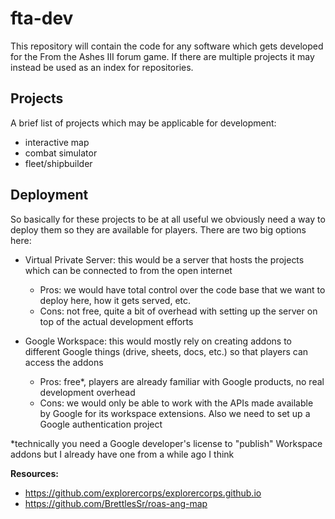 # fta-dev

This repository will contain the code for any software which gets developed for the From the Ashes III forum game. If there are multiple projects it may instead be used as an index for repositories.

## Projects
A brief list of projects which may be applicable for development:

 - interactive map
 - combat simulator
 - fleet/shipbuilder


## Deployment
So basically for these projects to be at all useful we obviously need a way to deploy them so they are available for players. There are two big options here:

 - Virtual Private Server: this would be a server that hosts the projects which can be connected to from the open internet
   - Pros: we would have total control over the code base that we want to deploy here, how it gets served, etc.
   - Cons: not free, quite a bit of overhead with setting up the server on top of the actual development efforts
  
 - Google Workspace: this would mostly rely on creating addons to different Google things (drive, sheets, docs, etc.) so that players can access the addons
   - Pros: free*, players are already familiar with Google products, no real development overhead
   - Cons: we would only be able to work with the APIs made available by Google for its workspace extensions. Also we need to set up a Google authentication project

*technically you need a Google developer's license to "publish" Workspace addons but I already have one from a while ago I think

**Resources:**
 - https://github.com/explorercorps/explorercorps.github.io
 - https://github.com/BrettlesSr/roas-ang-map
